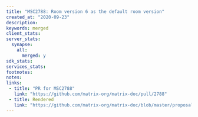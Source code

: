 ```yaml
---
title: "MSC2788: Room version 6 as the default room version"
created_at: "2020-09-23"
description:
keywords: merged
client_stats:
server_stats:
  synapse:
    all:
      merged: y
sdk_stats:
services_stats:
footnotes:
notes:
links:
 - title: "PR for MSC2788"
   link: "https://github.com/matrix-org/matrix-doc/pull/2788"
 - title: Rendered
   link: "https://github.com/matrix-org/matrix-doc/blob/master/proposals/2788-v6-default-version.md"
---
```

